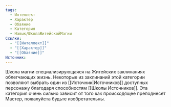 ```yaml
---
tags:
  - Интеллект
  - Характер
  - Обаяние
  - Категория
  - Навык/ШколаЖитейскойМагии
Ссылки:
  - "[[Интеллект]]"
  - "[[Характер]]"
  - "[[Обаяние]]"
Источник:
---
```

Школа магии специализирующаяся на Житейских заклинаниях облегчающих жизнь. Некоторые из заклинаний этой категории позволяют выбрать один из [[Источник|Источников]] доступных персонажу благодаря способностям [[Школы Источников]]. Эта категория очень сильно зависит от того как происходящее преподнесет Мастер, пожалуйста будьте изобретательны. 